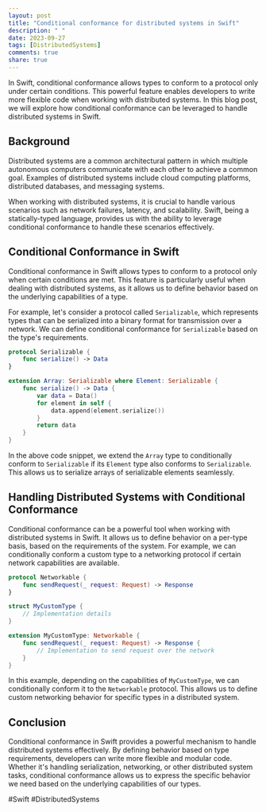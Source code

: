 ```yaml
---
layout: post
title: "Conditional conformance for distributed systems in Swift"
description: " "
date: 2023-09-27
tags: [DistributedSystems]
comments: true
share: true
---
```


In Swift, conditional conformance allows types to conform to a protocol only under certain conditions. This powerful feature enables developers to write more flexible code when working with distributed systems. In this blog post, we will explore how conditional conformance can be leveraged to handle distributed systems in Swift.

## Background

Distributed systems are a common architectural pattern in which multiple autonomous computers communicate with each other to achieve a common goal. Examples of distributed systems include cloud computing platforms, distributed databases, and messaging systems.

When working with distributed systems, it is crucial to handle various scenarios such as network failures, latency, and scalability. Swift, being a statically-typed language, provides us with the ability to leverage conditional conformance to handle these scenarios effectively.

## Conditional Conformance in Swift

Conditional conformance in Swift allows types to conform to a protocol only when certain conditions are met. This feature is particularly useful when dealing with distributed systems, as it allows us to define behavior based on the underlying capabilities of a type.

For example, let's consider a protocol called `Serializable`, which represents types that can be serialized into a binary format for transmission over a network. We can define conditional conformance for `Serializable` based on the type's requirements.

```swift
protocol Serializable {
    func serialize() -> Data
}

extension Array: Serializable where Element: Serializable {
    func serialize() -> Data {
        var data = Data()
        for element in self {
            data.append(element.serialize())
        }
        return data
    }
}
```

In the above code snippet, we extend the `Array` type to conditionally conform to `Serializable` if its `Element` type also conforms to `Serializable`. This allows us to serialize arrays of serializable elements seamlessly.

## Handling Distributed Systems with Conditional Conformance

Conditional conformance can be a powerful tool when working with distributed systems in Swift. It allows us to define behavior on a per-type basis, based on the requirements of the system. For example, we can conditionally conform a custom type to a networking protocol if certain network capabilities are available.

```swift
protocol Networkable {
    func sendRequest(_ request: Request) -> Response
}

struct MyCustomType {
    // Implementation details
}

extension MyCustomType: Networkable {
    func sendRequest(_ request: Request) -> Response {
        // Implementation to send request over the network
    }
}
```

In this example, depending on the capabilities of `MyCustomType`, we can conditionally conform it to the `Networkable` protocol. This allows us to define custom networking behavior for specific types in a distributed system.

## Conclusion

Conditional conformance in Swift provides a powerful mechanism to handle distributed systems effectively. By defining behavior based on type requirements, developers can write more flexible and modular code. Whether it's handling serialization, networking, or other distributed system tasks, conditional conformance allows us to express the specific behavior we need based on the underlying capabilities of our types.

#Swift #DistributedSystems